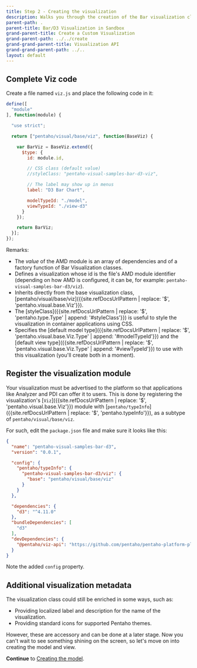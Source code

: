 ```yaml
---
title: Step 2 - Creating the visualization
description: Walks you through the creation of the Bar visualization class.
parent-path: .
parent-title: Bar/D3 Visualization in Sandbox
grand-parent-title: Create a Custom Visualization
grand-parent-path: ../../create
grand-grand-parent-title: Visualization API
grand-grand-parent-path: ../..
layout: default
---
```


## Complete Viz code

Create a file named `viz.js` and place the following code in it:

```js
define([
  "module"
], function(module) {

  "use strict";

  return ["pentaho/visual/base/viz", function(BaseViz) {

    var BarViz = BaseViz.extend({
      $type: {
        id: module.id,

        // CSS class (default value)
        //styleClass: "pentaho-visual-samples-bar-d3-viz",

        // The label may show up in menus
        label: "D3 Bar Chart",

        modelTypeId: "./model",
        viewTypeId: "./view-d3"
      }
    });

    return BarViz;
  }];
});
```

Remarks:
  - The _value_ of the AMD module is an array of dependencies and of a factory function 
    of Bar Visualization classes.
  - Defines a visualization whose id is the file's AMD module identifier
    (depending on how AMD is configured, it can be, for example: `pentaho-visual-samples-bar-d3/viz`).
  - Inherits directly from the base visualization class, 
    [pentaho/visual/base/viz]({{site.refDocsUrlPattern | replace: '$', 'pentaho.visual.base.Viz'}}).
  - The [styleClass]({{site.refDocsUrlPattern | replace: '$', 'pentaho.type.Type' | append: '#styleClass'}})
    is useful to style the visualization in container applications using CSS.
  - Specifies the
    [default model type]({{site.refDocsUrlPattern | replace: '$', 'pentaho.visual.base.Viz.Type' | append: '#modelTypeId'}})
    and the 
    [default view type]({{site.refDocsUrlPattern | replace: '$', 'pentaho.visual.base.Viz.Type' | append: '#viewTypeId'}}) 
    to use with this visualization (you'll create both in a moment).

## Register the visualization module

Your visualization must be advertised to the platform so that applications like Analyzer and PDI can offer it to users.
This is done by registering 
the visualization's [`Viz`]({{site.refDocsUrlPattern | replace: '$', 'pentaho.visual.base.Viz'}}) module
with [`pentaho/typeInfo`]({{site.refDocsUrlPattern | replace: '$', 'pentaho.typeInfo'}}),
as a subtype of `pentaho/visual/base/viz`.

For such, edit the `package.json` file and make sure it looks like this:

```json
{
  "name": "pentaho-visual-samples-bar-d3",
  "version": "0.0.1",

  "config": {
    "pentaho/typeInfo": {
      "pentaho-visual-samples-bar-d3/viz": {
        "base": "pentaho/visual/base/viz"
      }
    }
  },

  "dependencies": {
    "d3": "^4.11.0"
  },
  "bundleDependencies": [
    "d3"
  ],
  "devDependencies": {
    "@pentaho/viz-api": "https://github.com/pentaho/pentaho-platform-plugin-common-ui/releases/download/v3.0.0-beta2/pentaho-viz-api-v3.0.0.tgz"
  }
}
```

Note the added `config` property.

## Additional visualization metadata

The visualization class could still be enriched in some ways, such as:

- Providing localized label and description for the name of the visualization.
- Providing standard icons for supported Pentaho themes.

However, these are accessory and can be done at a later stage.
Now you can't wait to see something shining on the screen, 
so let's move on into creating the model and view.

**Continue** to [Creating the model](step3-model-creation).
